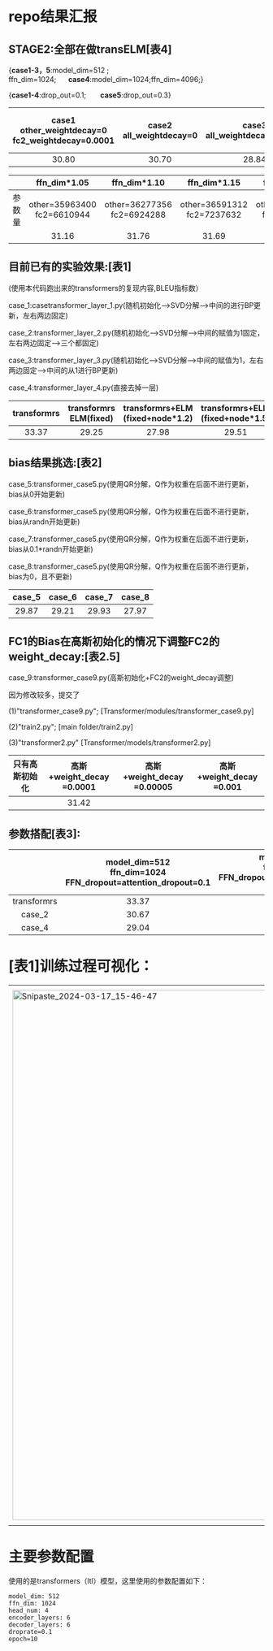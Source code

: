 # repo结果汇报
## STAGE2:全部在做transELM[表4]

{**case1-3，5**:model_dim=512 ; ffn_dim=1024;&nbsp;&nbsp;&nbsp;&nbsp;&nbsp;&nbsp;**case4**:model_dim=1024;ffn_dim=4096;}

{**case1-4**:drop_out=0.1;&nbsp;&nbsp;&nbsp;&nbsp;&nbsp;&nbsp;&nbsp;**case5**:drop_out=0.3}

|case1<br>other_weightdecay=0<br>fc2_weightdecay=0.0001|case2<br>all_weightdecay=0 |case3<br>all_weightdecay=0.0001 |case4<br>other_weightdecay=0<br>fc2_weightdecay=0.0001<BIG model>|case5<br>other_weightdecay=0<br>fc2_weightdecay=0.0001<br>drop_out=0.3|
| :----: | :----: | :----: |:----: |:----: |
|30.80|30.70| 28.84 |23.82|27.55|

||ffn_dim*1.05|ffn_dim*1.10|ffn_dim*1.15|ffn_dim*1.20|ffn_dim*1.25|ffn_dim*1.30|
|:----:| :----: | :----: | :----: |:----: |:----: |:----: |
|参数量|other=35963400<br>fc2=6610944 | other=36277356<br>fc2=6924288 | other=36591312<br>fc2=7237632 |other=36905268<br>fc2=7550976 |other=37225380<br>fc2=7870464 |00 |
||31.16|31.76|31.69|31.51|31.93| |

## 目前已有的实验效果:[表1]

(使用本代码跑出来的transformers的复现内容,BLEU指标数）

case_1:casetransformer_layer_1.py(随机初始化-->SVD分解-->中间的进行BP更新，左右两边固定)

case_2:transformer_layer_2.py(随机初始化-->SVD分解-->中间的赋值为1固定，左右两边固定-->三个都固定)

case_3:transformer_layer_3.py(随机初始化-->SVD分解-->中间的赋值为1，左右两边固定-->中间的从1进行BP更新)

case_4:transformer_layer_4.py(直接去掉一层)

| transformrs | transformrs<br>ELM(fixed) | transformrs+ELM<br>(fixed+node*1.2) |  transformrs+ELM<br>(fixed+node*1.5)|case_1|case_2|case_3|case_4|
| :----: | :----: | :----: |:----: |:----:|:----:|:----:|:----:|
|33.37|29.25| 27.98 |29.51|8.18|30.67|30.82|29.04|

## bias结果挑选:[表2]

case_5:transformer_case5.py(使用QR分解，Q作为权重在后面不进行更新，bias从0开始更新)

case_6:transformer_case5.py(使用QR分解，Q作为权重在后面不进行更新，bias从randn开始更新)

case_7:transformer_case5.py(使用QR分解，Q作为权重在后面不进行更新，bias从0.1*randn开始更新)

case_8:transformer_case5.py(使用QR分解，Q作为权重在后面不进行更新，bias为0，且不更新)

|case_5|case_6|case_7|case_8|
|:----:|:----:|:----:|:----:|
|29.87 |29.21 |29.93 |27.97 |

## FC1的Bias在高斯初始化的情况下调整FC2的weight_decay:[表2.5]

case_9:transformer_case9.py(高斯初始化+FC2的weight_decay调整)

因为修改较多，提交了

(1)"transformer_case9.py"; [Transformer/modules/transformer_case9.py]

(2)"train2.py"; [main folder/train2.py]

(3)"transformer2.py" [Transformer/models/transformer2.py]

|只有高斯初始化|高斯+weight_decay<br>=0.0001|高斯+weight_decay<br>=0.00005|高斯+weight_decay<br>=0.001|
|:----:|:----:|:----:|:----:|
| | 31.42| | |

## 参数搭配[表3]:
|             |model_dim=512<br>ffn_dim=1024<br>FFN_dropout=attention_dropout=0.1|model_dim=512<br>ffn_dim=2048<br>FFN_dropout=attention_dropout=0.1<br>(base)|model_dim=1024<br>ffn_dim=4096<br>FFN_dropout=attention_dropout=0.3<br>(big)|
| :----:      | :----: |:----:|:----:|
| transformrs | 33.37  |32.79|29.74|
|case_2      |30.67   |27.96|16.59|
|case_4      |29.04   |28.20|25.23|

# [表1]训练过程可视化：
<table>
  <tr>
    <td><img width="1044" alt="Snipaste_2024-03-17_15-46-47" src="https://github.com/kingback156/transformers_elm/assets/146167978/9f80aa5a-6250-4898-8b95-b7f25fc1987a" scale=0.5></td>
    <td><img width="1057" alt="Snipaste_2024-03-17_15-47-37" src="https://github.com/kingback156/transformers_elm/assets/146167978/79569935-3069-4c62-ade3-c67d4a7be19b" scale=0.5></td>
  </tr>
</table>

# 主要参数配置
使用的是transformers（ltl）模型，这里使用的参数配置如下：
```
model_dim: 512
ffn_dim: 1024
head_num: 4
encoder_layers: 6
decoder_layers: 6
droprate=0.1
epoch=10
```
